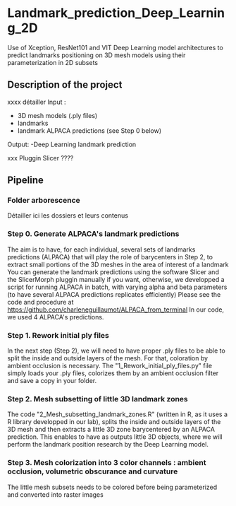 # Landmark_prediction_Deep_Learning_2D
Use of Xception, ResNet101 and VIT Deep Learning model architectures to predict landmarks positioning on 3D mesh models using their parameterization in 2D subsets 

## Description of the project 
xxxx détailler 
Input : 
- 3D mesh models (.ply files)
- landmarks
- landmark ALPACA predictions (see Step 0 below)

Output: 
-Deep Learning landmark prediction

xxx Pluggin Slicer ????


## Pipeline 
### Folder arborescence 
Détailler ici les dossiers et leurs contenus 

### Step 0. Generate ALPACA's landmark predictions 
The aim is to have, for each individual, several sets of landmarks predictions (ALPACA) that will play the role of barycenters in Step 2, to extract small portions of the 3D meshes in the area of interest of a landmark 
You can generate the landmark predictions using the software Slicer and the SlicerMorph pluggin manually if you want, 
otherwise, we developped a script for running ALPACA in batch, with varying alpha and beta parameters (to have several ALPACA predictions replicates efficiently)
Please see the code and procedure at https://github.com/charleneguillaumot/ALPACA_from_terminal
In our code, we used 4 ALPACA's predictions.

### Step 1. Rework initial ply files 
In the next step (Step 2), we will need to have proper .ply files to be able to split the inside and outside layers of the mesh. For that, coloration by ambient occlusion is necessary. 
The "1_Rework_initial_ply_files.py" file simply loads your .ply files, colorizes them by an ambient occlusion filter and save a copy in your folder.

### Step 2. Mesh subsetting of little 3D landmark zones
The code "2_Mesh_subsetting_landmark_zones.R" (written in R, as it uses a R library developped in our lab), splits the inside and outside layers of the 3D mesh and then extracts a little 3D zone barycentered by an ALPACA prediction. 
This enables to have as outputs little 3D objects, where we will perform the landmark position research by the Deep Learning model. 

### Step 3. Mesh colorization into 3 color channels : ambient occlusion, volumetric obscurance and curvature 
The little mesh subsets needs to be colored before being parameterized and converted into raster images 
